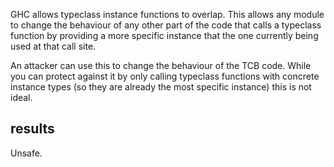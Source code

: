GHC allows typeclass instance functions to overlap. This allows
any module to change the behaviour of any other part of the code
that calls a typeclass function by providing a more specific
instance that the one currently being used at that call site.

An attacker can use this to change the behaviour of the TCB code.
While you can protect against it by only calling typeclass
functions with concrete instance types (so they are already the
most specific instance) this is not ideal.

results
-------

Unsafe.

